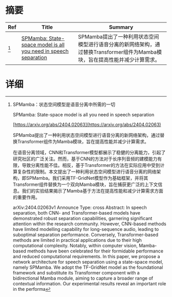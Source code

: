 # 摘要

| Ref | Title | Summary |
| --- | --- | --- |
| [^1] | [SPMamba: State-space model is all you need in speech separation](https://arxiv.org/abs/2404.02063) | SPMamba提出了一种利用状态空间模型进行语音分离的新网络架构，通过替换Transformer组件为Mamba模块，旨在提高性能并减少计算需求。 |

# 详细

[^1]: SPMamba：状态空间模型是语音分离中所需的一切

    SPMamba: State-space model is all you need in speech separation

    [https://arxiv.org/abs/2404.02063](https://arxiv.org/abs/2404.02063)

    SPMamba提出了一种利用状态空间模型进行语音分离的新网络架构，通过替换Transformer组件为Mamba模块，旨在提高性能并减少计算需求。

    

    在语音分离领域，CNN和Transformer模型都展示了稳健的分离能力，引起了研究社区的广泛关注。然而，基于CNN的方法对于长序列音频的建模能力有限，导致分离性能不佳。相反，基于Transformer的方法在实际应用中受到计算复杂性的限制。本文提出了一种利用状态空间模型进行语音分离的网络架构，即SPMamba。我们采用TF-GridNet模型作为基础框架，并将其Transformer组件替换为一个双向Mamba模块，旨在捕获更广泛的上下文信息。我们的实验结果揭示了Mamba基于方法在提高性能和减少计算需求方面的重要作用。

    arXiv:2404.02063v1 Announce Type: cross  Abstract: In speech separation, both CNN- and Transformer-based models have demonstrated robust separation capabilities, garnering significant attention within the research community. However, CNN-based methods have limited modelling capability for long-sequence audio, leading to suboptimal separation performance. Conversely, Transformer-based methods are limited in practical applications due to their high computational complexity. Notably, within computer vision, Mamba-based methods have been celebrated for their formidable performance and reduced computational requirements. In this paper, we propose a network architecture for speech separation using a state-space model, namely SPMamba. We adopt the TF-GridNet model as the foundational framework and substitute its Transformer component with a bidirectional Mamba module, aiming to capture a broader range of contextual information. Our experimental results reveal an important role in the performa
    

